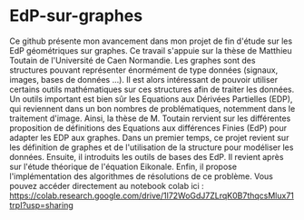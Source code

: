 # EdP-sur-graphes
Ce github présente mon avancement dans mon projet de fin d'étude
sur les EdP géométriques sur graphes. Ce travail s'appuie sur la thèse
de Matthieu Toutain de l'Université de Caen Normandie. Les graphes
sont des structures pouvant représenter énormément de type données
(signaux, images, bases de données ...). Il est alors intéressant
de pouvoir utiliser certains outils mathématiques sur ces structures
afin de traiter les données. Un outils important est bien sûr les
Equations aux Dérivées Partielles (EDP), qui reviennent dans un bon
nombres de problématiques, notemment dans le traitement d'image. Ainsi,
la thèse de M. Toutain rervient sur les différentes proposition de
définitions des Equations aux différences Finies (EdP) pour adapter
les EDP aux graphes. Dans un premier temps, ce projet revient sur les
définition de graphes et de l'utilisation de la structure pour modéliser
les données. Ensuite, il introduits les outils de bases des EdP. Il
revient après sur l'étude théorique de l'équation Eikonale.
Enfin, il propose l'implémentation des algorithmes de résolutions
de ce problème. 
Vous pouvez accéder directement au notebook colab ici : https://colab.research.google.com/drive/1l72WoGdJ7ZLrqK0B7thqcsMlux71trpI?usp=sharing
